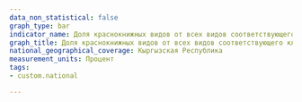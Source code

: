 ```yaml
---
data_non_statistical: false
graph_type: bar
indicator_name: Доля краснокнижных видов от всех видов соответствующего класса
graph_title: Доля краснокнижных видов от всех видов соответствующего класса
national_geographical_coverage: Кыргызская Республика
measurement_units: Процент
tags:
- custom.national

---
```

